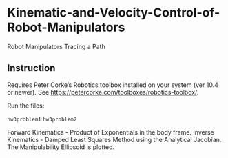 # Kinematic-and-Velocity-Control-of-Robot-Manipulators
Robot Manipulators Tracing a Path

## Instruction

Requires Peter Corke’s Robotics toolbox installed on your system (ver 10.4 or newer). 
See https://petercorke.com/toolboxes/robotics-toolbox/. 

Run the files:

`hw3problem1`
`hw3problem2`

Forward Kinematics - Product of Exponentials in the body frame.
Inverse Kinematics - Damped Least Squares Method using the Analytical Jacobian.
The Manipulability Ellipsoid is plotted.
